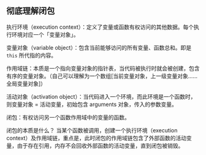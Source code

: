 ## 彻底理解闭包
执行环境（execution context）：定义了变量或函数有权访问的其他数据。每个执行环境对应一个「变量对象」。

变量对象（variable object）：包含当前能够访问的所有变量、函数总和。即是 `this` 所代指的内容。

作用域链：本质是一个指向变量对象的指针表，当代码被执行时就会被创建，包含有序的变量对象。（自己可以理解为一个数组[当前变量对象，上一级变量对象……全局变量对象]）

活动对象（activation object）：当代码进入一个环境，而此环境是一个函数时，则变量对象 = 活动变量，初始包含 arguments 对象，传入的参数变量。


闭包：有权访问另一个函数作用域中的变量的函数。

闭包的本质是什么？
当某个函数被调用，创建一个执行环境（execution context）及作用域链，重点是，此时闭包的作用域链包含了外部函数的活动变量，由于存在引用，内存不会回收外部函数的活动变量，直到闭包被销毁。

```js

```

